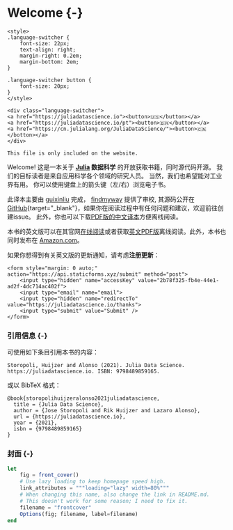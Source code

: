 # Welcome {-}

```{=html}
<style>
.language-switcher {
    font-size: 22px;
    text-align: right;
    margin-right: 0.2em;
    margin-bottom: 2em;
}

.language-switcher button {
    font-size: 20px;
}
</style>

<div class="language-switcher">
<a href="https://juliadatascience.io"><button>🇺🇸</button></a>
<a href="https://juliadatascience.io/pt"><button>🇧🇷</button></a>
<a href="https://cn.julialang.org/JuliaDataScience/"><button>🇨🇳</botton></a>
</div>
```

```{=comment}
This file is only included on the website.
```

Welcome! 这是一本关于 **[Julia](https://julialang.org) 数据科学** 的开放获取书籍，同时源代码开源。
我们的目标读者是来自应用科学各个领域的研究人员。
当然，我们也希望能对工业界有用。
你可以使用键盘上的箭头键（左/右）浏览电子书。

此译本主要由 [guixinliu](https://github.com/guixinliu) 完成， [findmyway](https://github.com/findmyway) 提供了审校, 其源码公开在 [GitHub](https://github.com/JuliaCN/JuliaDataScience){target="_blank"}，如果你在阅读过程中有任何问题和建议，欢迎前往创建issue。 此外，你也可以下载[PDF版的中文译本](https://cn.julialang.org/JuliaDataScience/juliadatascience.pdf)方便离线阅读。

本书的英文版可以在其官网[在线阅读](https://juliadatascience.io/)或者获取[英文PDF版](https://juliadatascience.io/juliadatascience.pdf)离线阅读。此外，本书也同时发布在 [Amazon.com](https://www.amazon.com/dp/B09KMRKQ96/)。

如果你想得到有关英文版的更新通知，请考虑**注册更新**：

```{=html}
<form style="margin: 0 auto;" action="https://api.staticforms.xyz/submit" method="post">
    <input type="hidden" name="accessKey" value="2b78f325-fb4e-44e1-ad2f-4dc714ac402f">
    <input type="email" name="email">
    <input type="hidden" name="redirectTo" value="https://juliadatascience.io/thanks">
    <input type="submit" value="Submit" />
</form>
```

### 引用信息 {-}

可使用如下条目引用本书的内容：

```plaintext
Storopoli, Huijzer and Alonso (2021). Julia Data Science. https://juliadatascience.io. ISBN: 9798489859165.
```

或以 BibTeX 格式：

```plaintext
@book{storopolihuijzeralonso2021juliadatascience,
  title = {Julia Data Science},
  author = {Jose Storopoli and Rik Huijzer and Lazaro Alonso},
  url = {https://juliadatascience.io},
  year = {2021},
  isbn = {9798489859165}
}
```

### 封面 {-}

```jl
let
    fig = front_cover()
    # Use lazy loading to keep homepage speed high.
    link_attributes = """loading="lazy" width=80%"""
    # When changing this name, also change the link in README.md.
    # This doesn't work for some reason; I need to fix it.
    filename = "frontcover"
    Options(fig; filename, label=filename)
end
```

